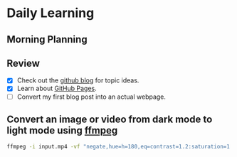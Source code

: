 # Daily Learning
## Morning Planning

## Review

- [x] Check out the [github blog](https://github.blog/) for topic ideas.
- [x] Learn about [GitHub Pages](https://skills.github.com/#first-day-on-github).
- [ ] Convert my first blog post into an actual webpage.

## Convert an image or video from dark mode to light mode using [ffmpeg](https://www.ffmpeg.org)

```bash
ffmpeg -i input.mp4 -vf "negate,hue=h=180,eq=contrast=1.2:saturation=1.1" output.mp4
```
